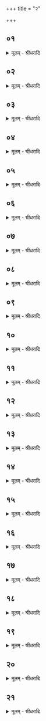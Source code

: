 +++
title = "२"

+++


## ०१
<details><summary>मूलम् - श्रीधरादि</summary>

अ᳘थ प्रायणी᳘यं नि᳘र्वपति॥  
त᳘स्य हविष्कृ᳘ता व्वा᳘चं व्वि᳘सृजते व्वा᳘चं व्विसृ᳘ज्य स्तम्बयजु᳘र्हरति स्तम्बयजु᳘र्त्दृत्वा पू᳘र्वेण परिग्रहे᳘ण परिगृ᳘ह्य लिखि᳘त्वा ऽऽह ह᳘र त्रिरि᳘ति ह᳘रति त्रिरा᳘ग्नीध्रः॥
</details>

## ०२
<details><summary>मूलम् - श्रीधरादि</summary>

प्रत्ये᳘त्य प्रायणी᳘येन प्र᳘चरति॥  
प्रायणी᳘येन प्रच᳘र्य सी᳘रं युनक्त्येतद्वा᳘ ऽएनं देवाः᳘ संस्करिष्य᳘न्तः पुर᳘स्ताद᳘न्नेन स᳘मार्धयंस्त᳘थै᳘वैनमय᳘मेत᳘त्संस्करिष्य᳘न्पुर᳘स्ताद᳘न्नेन स᳘मर्धयति सी᳘रं भवति से᳘रᳫँ᳭ हैतद्यत्सी᳘रमि᳘रामे᳘वास्मिन्नेत᳘द्दधाति॥
</details>

## ०३
<details><summary>मूलम् - श्रीधरादि</summary>

(त्यौ᳘) औ᳘दुम्बरं भवति॥  
(त्यू) ऊर्ग्वै र᳘स ऽउदुम्ब᳘र ऽऊ᳘र्जै᳘वैनमेतद्र᳘सेन स᳘मर्धयति मौञ्जं प᳘रिसीर्यं त्रिवृत्त᳘स्योक्तो ब᳘न्धुः॥
</details>

## ०४
<details><summary>मूलम् - श्रीधरादि</summary>

सो ऽग्नेर्द᳘क्षिणाᳫँ᳭ श्रो᳘णिम्॥  
(ञ्ज) जघ᳘नेन ति᳘ष्ठन्नु᳘त्तरस्या᳘ᳫँ᳘सस्य पुर᳘स्ताद्युज्य᳘मानमभि᳘मन्त्रयते सी᳘रा युञ्जन्ति कव᳘यो युगा व्वि᳘तन्वते पृ᳘थगि᳘ति ये᳘ व्विद्वा᳘ᳫँ᳘सस्ते᳘ कव᳘यस्ते सी᳘रं च युञ्ज᳘न्ति युगा᳘नि च व्वि᳘तन्वते पृ᳘थग्धी᳘रा देवे᳘षु सुम्नये᳘ति यज्ञो वै᳘ सुम्नं धी᳘रा देवे᳘षु यज्ञं᳘ तन्वाना ऽइ᳘त्येत᳘त्॥
</details>

## ०५
<details><summary>मूलम् - श्रीधरादि</summary>

(द्यु) युन᳘क्त सी᳘रा व्वि᳘ युगा᳘ तनुध्वमि᳘ति॥  
युञ्ज᳘न्ति हि सी᳘रं व्वियुगा᳘नि तन्व᳘न्ति कृते यो᳘नौ व्वपतेह बी᳘जमि᳘ति बी᳘जाय वा᳘ ऽएषा यो᳘निष्क्रियते यत्सी᳘ता य᳘था ह वा ऽअ᳘योनौ रे᳘तः सिञ्चे᳘देवं तद्यद᳘कृष्टे व्व᳘पति गिरा᳘ च श्रुष्टिः स᳘भरा ऽअ᳘सन्न ऽइ᳘ति व्वाग्वै गीर᳘न्नᳫँ᳭ श्रुष्टिर्ने᳘दीय ऽइ᳘त्सृण्यः[[!!]] पक्वमे᳘यादि᳘ति यदा वा ऽअ᳘न्नं पच्यते᳘ ऽथ त᳘त्सृण्यो᳘पचरन्ति द्वा᳘भ्यां युनक्ति गायत्र्या᳘ च त्रिष्टुभा[[!!]] च त᳘स्योक्तो ब᳘न्धुः॥
</details>

## ०६
<details><summary>मूलम् - श्रीधरादि</summary>

स᳘ दक्षिण᳘मेवा᳘ग्रे युनक्ति॥  
(क्त्य᳘) अ᳘थ सव्य᳘मेवं᳘ देव᳘त्रेतर᳘था मानुषे᳘ षड्गवं᳘ भवति द्वादशगवं᳘ वा चतुर्विᳫँ᳭शतिगवं᳘ वा संवत्सरमेवाभिसम्प᳘दम्[[!!]]॥
</details>

## ०७
<details><summary>मूलम् - श्रीधरादि</summary>

(म᳘) अ᳘थैनं व्वि᳘कृषति॥  
(त्य᳘) अ᳘न्नं वै᳘ कृषि᳘रेतद्वा᳘ ऽअस्मिन्देवाः᳘ संस्करिष्य᳘न्तः पुर᳘स्ताद᳘न्नमदधुस्त᳘थै᳘वास्मिन्नय᳘मेत᳘त्संस्करिष्य᳘न्पुर᳘स्ताद᳘न्नं दधाति॥
</details>

## ०८
<details><summary>मूलम् - श्रीधरादि</summary>

स वा᳘ ऽआत्मा᳘नमेव᳘ व्विकृष᳘ति॥  
न᳘ पक्षपुच्छा᳘न्यात्मंस्तद᳘न्नं द᳘धाति य᳘दु वा᳘ ऽआत्मन्न᳘न्नं धीय᳘ते त᳘दात्मा᳘नम᳘वति त᳘त्पक्षपुच्छान्य᳘थ य᳘त्पक्षपुच्छे᳘षु᳘ नैव त᳘दात्मा᳘नम᳘वति न᳘ पक्षपुच्छा᳘नि॥
</details>

## ०९
<details><summary>मूलम् - श्रीधरादि</summary>

स᳘ दक्षिणार्धे᳘नाग्नेः[[!!]]॥  
(र᳘) अ᳘न्तरेण परिश्रि᳘तः प्रा᳘चीं प्रथमाᳫँ᳭ सी᳘तां कृषति शुनᳫँ᳭ सुफा᳘ला व्वि᳘कृषन्तु भू᳘मिᳫँ᳭ शुनं᳘ कीना᳘शा ऽअभि᳘यन्तु व्वाहैरि᳘ति शुन᳘ᳫँ᳘ शुनमि᳘ति यद्वै स᳘मृद्धं त᳘च्छुनᳫँ᳭ स᳘मर्धयत्ये᳘वैनामेतत्[[!!]]॥
</details>

## १०
<details><summary>मूलम् - श्रीधरादि</summary>

(द᳘) अ᳘थ जघनार्धेनो᳘दीचीम्॥  
(ङ्घृ) घृते᳘न सी᳘ता म᳘धुना स᳘मज्यतामि᳘ति य᳘थैव य᳘जुस्त᳘था ब᳘न्धुर्व्वि᳘श्वैर्देवैर᳘नुमता मरु᳘द्भिरि᳘ति व्वि᳘श्वे च वै᳘ देवा᳘ मरु᳘तश्च व्वर्ष᳘स्येशत ऽऊ᳘र्जस्वती प᳘यसा पि᳘न्वमाने᳘ति र᳘सो वै प᳘य ऽऊ᳘र्जस्वती र᳘सेना᳘न्नेन पि᳘न्वमाने᳘त्येत᳘दस्मा᳘न्त्सीते प᳘यसा ऽभ्या᳘ववृत्स्वे᳘त्यस्मा᳘न्त्सीते र᳘सेनाभ्या᳘ववृत्स्वे᳘त्येतत्[[!!]]॥
</details>

## ११
<details><summary>मूलम् - श्रीधरादि</summary>

(द᳘) अ᳘थोत्तरार्धे᳘न प्रा᳘चीम्॥  
(चींल्लां᳘) ला᳘ङ्गलं प᳘वीरवदि᳘ति ला᳘ङ्गलᳫँ᳭ रयिमदि᳘त्येत᳘त्सुशे᳘वᳫँ᳭ सोमपि᳘त्सर्व्वित्य᳘न्नं वै सो᳘मस्तदुद्वपति गाम᳘विं प्रफ᳘र्व्व्यं[[!!]] च पी᳘वरीं प्रस्था᳘वद्रथवा᳘हणमि᳘त्येतद्धि स᳘र्वᳫँ᳭ सी᳘तोद्व᳘पति॥
</details>

## १२
<details><summary>मूलम् - श्रीधरादि</summary>

(त्य᳘) अ᳘थ पूर्वार्धे᳘न दक्षिणाम्[[!!]]॥  
का᳘मं कामदुघे धुक्ष्व मित्रा᳘य व्व᳘रुणाय च॥ इ᳘न्द्रायाश्वि᳘भ्यां पूष्णे᳘ प्रजा᳘भ्य ऽओ᳘षधीभ्य ऽइ᳘ति सर्वदेव᳘त्या वै᳘ कृषि᳘रेता᳘भ्यो देव᳘ताभ्यः स᳘र्वान्का᳘मान्धुक्ष्वे᳘त्येतदित्य᳘ग्रे कृषत्यथे᳘ति। अथेत्यथेति[[!!]] त᳘द्दक्षिणावृत्तद्धि᳘ देवत्रा[[!!]]॥
</details>

## १३
<details><summary>मूलम् - श्रीधरादि</summary>

च᳘तस्रः सी᳘ता य᳘जुषा कृषति॥  
तद्य᳘च्चतसृ᳘षु दिक्ष्व᳘न्नं त᳘दस्मिन्नेत᳘द्दधाति तद्वै य᳘जुषा ऽद्धा वै तद्य᳘द्यजुर᳘द्धो[[!!]] तद्य᳘दिमा दिशः[[!!]]॥
</details>

## १४
<details><summary>मूलम् - श्रीधरादि</summary>

(शो᳘ ऽथा) अ᳘थात्मा᳘नं व्वि᳘कृषति॥  
तद्य᳘देव᳘ संवत्सरे᳘ ऽन्नं त᳘दस्मिन्नेत᳘द्दधाति तूष्णीम᳘निरुक्तं वै तद्य᳘त्तूष्णीᳫँ᳭ स᳘र्व्वं वा ऽअ᳘निरुक्तᳫँ᳭ स᳘र्व्वेणै᳘वास्मिन्नेतद᳘न्नं दधातीत्य᳘ग्रे कृषत्यथे᳘ति। अथेत्यथे᳘ति त᳘द्दक्षिणाव्वृत्तद्धि᳘ देवत्रा᳘॥
</details>

## १५
<details><summary>मूलम् - श्रीधरादि</summary>

तिस्र᳘स्तिस्रः सी᳘ताः कृषति॥  
त्रिव्वृ᳘दग्निर्या᳘वानग्निर्या᳘वत्यस्य मा᳘त्रा ता᳘वतै᳘वास्मिन्नेतद᳘न्नं दधाति॥
</details>

## १६
<details><summary>मूलम् - श्रीधरादि</summary>

द्वा᳘दश सी᳘तास्तूष्णीं᳘ कृषति॥  
द्वा᳘दश मा᳘साः संवत्सरः᳘ संवत्स᳘रो ऽग्निर्या᳘वानग्निर्या᳘वत्यस्य मा᳘त्रा ता᳘वतै᳘वास्मिन्नेतद᳘न्नं दधाति॥
</details>

## १७
<details><summary>मूलम् - श्रीधरादि</summary>

ता᳘ ऽउभ᳘य्यः[[!!]] षो᳘डश स᳘म्पद्यन्ते॥  
षो᳘डशकलः प्रजा᳘पतिः प्रजा᳘पतिरग्नि᳘रात्म᳘संमितमे᳘वास्मिन्नेतद᳘न्नं दधाति य᳘दु वा᳘ ऽआत्म᳘संमितम᳘न्नं त᳘दवति तन्न᳘ हिनस्ति यद्भू᳘यो हिन᳘स्ति तद्यत्क᳘नीयो न त᳘दवति॥
</details>

## १८
<details><summary>मूलम् - श्रीधरादि</summary>

य᳘द्वे᳘वैनं व्विकृष᳘ति॥  
(त्ये) एतद्वा᳘ ऽअस्मिन्देवाः᳘ संस्करिष्य᳘न्तः पुर᳘स्तात्प्राणा᳘नदधुस्त᳘थै᳘वास्मिन्नय᳘मेत᳘त्संस्करिष्य᳘न्पुर᳘स्तात्प्राणा᳘न्दधाति ले᳘खा भवन्ति ले᳘खासु᳘ हीमे᳘ प्राणाः[[!!]]॥ (शतम् ४०००)
</details>

## १९
<details><summary>मूलम् - श्रीधरादि</summary>

(श्च᳘) च᳘तस्रः सी᳘ता य᳘जुषा कृषति॥  
तद्य᳘ ऽइमे᳘ शीर्षं᳘श्चत्वा᳘रो नि᳘रुक्ताः प्राणास्ता᳘नस्मिन्नेत᳘द्दधाति तद्वै य᳘जुषा ऽद्धा वै तद्यद्य᳘जुर᳘द्धो तद्य᳘दिमे᳘ शीर्ष᳘न्प्राणाः[[!!]]॥
</details>

## २०
<details><summary>मूलम् - श्रीधरादि</summary>

(०) य᳘द्वे᳘वात्मा᳘नं व्विकृष᳘ति॥  
य᳘ ऽए᳘वे᳘मे ऽन्त᳘रात्म᳘न्प्राणास्ता᳘नस्मिन्नेत᳘द्दधाति तूष्णीं को हि तद्वे᳘द या᳘वन्त ऽइमे ऽन्त᳘रात्म᳘न्प्राणाः[[!!]]॥
</details>

## २१
<details><summary>मूलम् - श्रीधरादि</summary>

(ऽ) अ᳘थैनान्वि᳘मुञ्चति॥  
(त्या) आप्त्वा तं का᳘मं य᳘स्मै का᳘मायैनान्युङ्क्ते व्वि᳘मुच्यध्वमघ्न्या ऽइ᳘त्यघ्न्या᳘ हैते᳘ देवत्रा᳘ देवयाना ऽइ᳘ति दै᳘व᳘ᳫँ᳘ ह्येभिः क᳘र्म करोत्य᳘गन्म त᳘मसस्पार᳘मस्ये᳘त्यशनाया वै तमो᳘ ऽगन्मास्या᳘ ऽअशनाया᳘यै पारमि᳘त्येतज्ज्यो᳘तिरापामे᳘ति ज्यो᳘ति᳘र्ह्याप्नो᳘ति यो᳘ देवान्यो᳘ यज्ञम᳘थैनानु᳘दीचः प्रा᳘चः प्र᳘सृजति त᳘स्योक्तो ब᳘न्धुस्ता᳘नध्वर्य᳘वे ददाति स हि तैः᳘ करो᳘ति तांस्तु द᳘क्षिणानां काले᳘ ऽनुदिशेत्॥
</details>